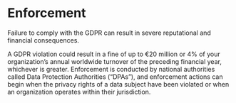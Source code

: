 # Enforcement

Failure to comply with the GDPR can result in severe reputational and financial consequences.

A GDPR violation could result in a fine of up to €20 million or 4% of your organization’s annual worldwide turnover of the preceding financial year, whichever is greater. Enforcement is conducted by national authorities called Data Protection Authorities (“DPAs”), and enforcement actions can begin when the privacy rights of a data subject have been violated or when an organization operates within their jurisdiction.
